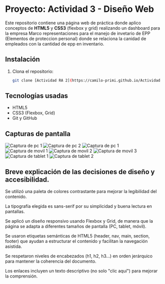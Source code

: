 # Proyecto: Actividad 3 - Diseño Web

Este repositorio contiene una página web de práctica donde aplico conceptos de **HTML5** y **CSS3** (flexbox y grid) realizando un dashboard para la empresa Marco representaciones para el manejo de invetario de EPP (Elementos de proteccion personal) donde se relaciona la canidad de empleados con la cantidad de epp en inventario.

## Instalación
1. Clona el repositorio:
   ```bash
   git clone [Actividad RA 2](https://camilo-primi.github.io/ActividadRA2/)

## Tecnologías usadas
- HTML5
- CSS3 (Flexbox, Grid)
- Git y GitHub

## Capturas de pantalla

![Captura de pc 1](./Capturas/CapturaPC.jpg)
![Captura de pc 2](./Capturas/CapturaPC_2.jpg)
![Captura de pc 1](./Capturas/CapturaPC_3.jpg)
![Captura de movil 1](./Capturas/CapturaPhone1.jpeg)
![Captura de movil 2](./Capturas/CapturaPhone2.jpeg)
![Captura de movil 3](./Capturas/CapturaPhone3.jpeg)
![Captura de tablet 1](./Capturas/CapturaTablet1.jpeg)
![Captura de tablet 2](./Capturas/CapturaTablet2.jpeg)

## 	Breve explicación de las decisiones de diseño y accesibilidad.

Se utilizó una paleta de colores contrastante para mejorar la legibilidad del contenido.

La tipografía elegida es sans-serif por su simplicidad y buena lectura en pantallas.

Se aplicó un diseño responsivo usando Flexbox y Grid, de manera que la página se adapta a diferentes tamaños de pantalla (PC, tablet, móvil).

Se usaron etiquetas semánticas de HTML5 (header, nav, main, section, footer) que ayudan a estructurar el contenido y facilitan la navegación asistida.

Se respetaron niveles de encabezados (h1, h2, h3...) en orden jerárquico para mantener la coherencia del documento.

Los enlaces incluyen un texto descriptivo (no solo "clic aquí") para mejorar la comprensión.

